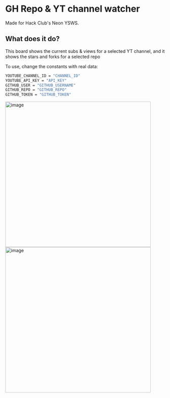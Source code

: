 # GH Repo & YT channel watcher

Made for Hack Club's Neon YSWS.  

## What does it do?

This board shows the current subs & views for a selected YT channel, and it shows the stars and forks for a selected repo

To use, change the constants with real data:
```bash
YOUTUBE_CHANNEL_ID = "CHANNEL_ID"
YOUTUBE_API_KEY = "API_KEY"
GITHUB_USER = "GITHUB_USERNAME"
GITHUB_REPO = "GITHUB_REPO"
GITHUB_TOKEN = "GITHUB_TOKEN"
```

<img width="458" alt="image" src="https://github.com/user-attachments/assets/282f4380-ef8a-4d03-9629-0530a826047d" />
<img width="458" alt="image" src="https://github.com/user-attachments/assets/73488466-cdee-4215-b0ab-58ddc20db141" />
